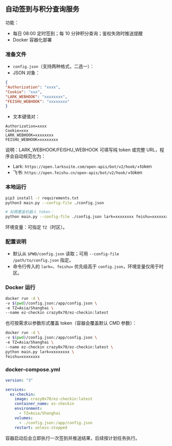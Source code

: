 ## 自动签到与积分查询服务
功能：
- 每日 08:00 定时签到；每 10 分钟积分查询；鉴权失效时推送提醒
- Docker 容器化部署
### 准备文件
- `config.json`（支持两种格式，二选一）：
- JSON 对象：
```json
{
"Authorization": "xxxx",
"Cookie": "xxx",
"LARK_WEBHOOK": "xxxxxxxx",
"FEISHU_WEBHOOK": "xxxxxxxx"
}
```
- 文本键值对：
```
Authorization=xxxx
Cookie=xxx
LARK_WEBHOOK=xxxxxxxx
FEISHU_WEBHOOK=xxxxxxxx
```
说明：LARK_WEBHOOK/FEISHU_WEBHOOK 可填写纯 token 或完整 URL，程序会自动规范化为：
- Lark: `https://open.larksuite.com/open-apis/bot/v2/hook/`+token
- 飞书: `https://open.feishu.cn/open-apis/bot/v2/hook/`+token
### 本地运行
```bash
pip3 install -r requirements.txt
python3 main.py --config-file ./config.json

# 如需覆盖机器人 token：
python main.py --config-file ./config.json lark=xxxxxxxx feishu=xxxxxxxx
```
环境变量：可指定 `TZ`（时区）。
### 配置说明
- 默认从 `$PWD/config.json` 读取；可用 `--config-file /path/to/config.json` 指定。
- 命令行传入的 `lark=`、`feishu=` 优先级高于 `config.json`，环境变量仅用于时区。
### Docker 运行
```bash
docker run -d \
-v $(pwd)/config.json:/app/config.json \
-e TZ=Asia/Shanghai \
--name ez-checkin crazy0x70/ez-checkin:latest
```
也可按需求以参数形式覆盖 token（容器会覆盖默认 CMD 参数）：
```bash
docker run -d \
-v $(pwd)/config.json:/app/config.json \
-e TZ=Asia/Shanghai \
--name ez-checkin crazy0x70/ez-checkin:latest \
python main.py lark=xxxxxxxx \
feishu=xxxxxxxx
```
### docker-compose.yml
```yml
version: "3"

services:
  ez-checkin:
    image: crazy0x70/ez-checkin:latest
    container_name: ez-checkin
    environment:
      - TZ=Asia/Shanghai
    volumes:
      - ./config.json:/app/config.json
    restart: unless-stopped
```
容器启动后会立即执行一次签到并推送结果，后续按计划任务执行。
